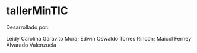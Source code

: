 # tallerMinTIC

Desarrollado por:

Leidy Carolina Garavito Mora; Edwin Oswaldo Torres Rincón; Maicol Ferney Alvarado Valenzuela
